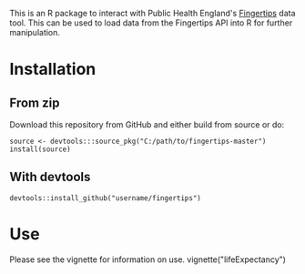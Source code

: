 This is an R package to interact with Public Health England's [Fingertips](http://fingertips.phe.org.uk/) data tool. 
This can be used to load data from the Fingertips API into R for further manipulation. 

# Installation

## From zip
Download this repository from GitHub and either build from source or do:

	source <- devtools:::source_pkg("C:/path/to/fingertips-master")
	install(source)

## With devtools
	devtools::install_github("username/fingertips")
	
# Use
Please see the vignette for information on use.
	vignette("lifeExpectancy")